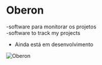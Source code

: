 # Oberon
-software para monitorar os projetos <br/>
-software to track my projects <br />
 * Ainda está em desenvolvimento 


<img src="https://encrypted-tbn0.gstatic.com/images?q=tbn:ANd9GcTgc8yv-3zvnq64j2Dw3GxSU9tlOvTnLThHCw&usqp=CAU" alt="Oberon"/>
